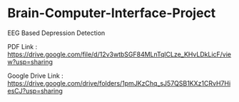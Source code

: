 # Brain-Computer-Interface-Project
EEG Based Depression Detection

PDF Link : https://drive.google.com/file/d/12v3wtbSGF84MLnTqlCLze_KHvLDkLicF/view?usp=sharing

Google Drive Link : https://drive.google.com/drive/folders/1pmJKzChq_sJ57QSB1KXz1CRvH7HiesCJ?usp=sharing
